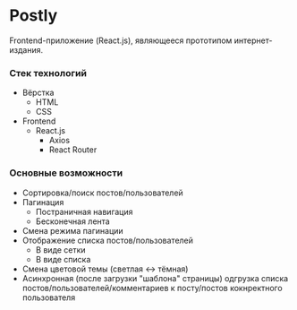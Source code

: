 # Postly

Frontend-приложение (React.js), являющееся прототипом интернет-издания.

### Стек технологий
- Вёрстка
    - HTML
    - CSS
- Frontend
    - React.js
        - Axios
        - React Router

### Основные возможности
- Сортировка/поиск постов/пользователей
- Пагинация
    - Постраничная навигация
    - Бесконечная лента
- Смена режима пагинации
- Отображение cписка постов/пользователей
    - В виде сетки
    - В виде списка
- Смена цветовой темы (светлая <-> тёмная)
- Асинхронная (после загрузки "шаблона" страницы) одгрузка списка постов/пользователей/комментариев к посту/постов кокнректного пользователя
